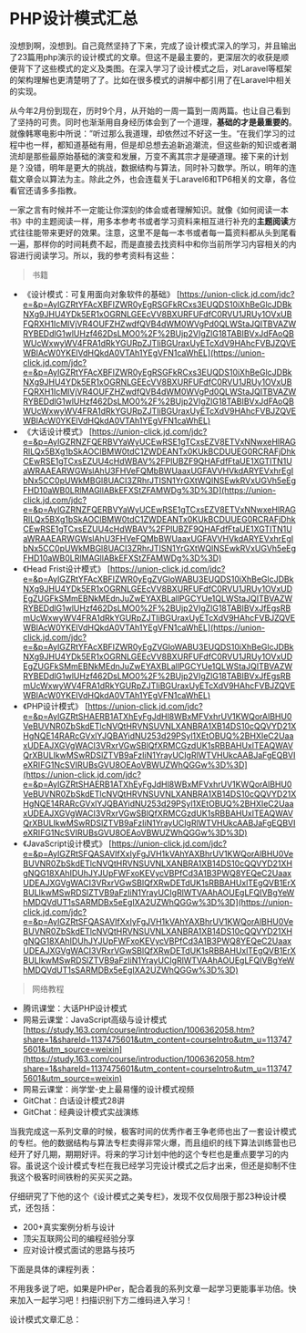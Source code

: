# PHP设计模式汇总

没想到啊，没想到。自己竟然坚持了下来，完成了设计模式深入的学习，并且输出了23篇用php演示的设计模式的文章。但这不是最主要的，更深层次的收获是顺便背下了这些模式的定义及类图。在深入学习了设计模式之后，对Laravel等框架的架构理解也更清楚明了了。比如在很多模式的讲解中都引用了在Laravel中相关的实现。

从今年2月份到现在，历时9个月，从开始的一周一篇到一周两篇。也让自己看到了坚持的可贵。同时也渐渐用自身经历体会到了一个道理，**基础的才是最重要的**。就像韩寒电影中所说：”听过那么我道理，却依然过不好这一生。“在我们学习的过程中也一样，都知道基础有用，但是却总想去追新追潮流，但这些新的知识或者潮流却是那些最原始基础的演变和发展，万变不离其宗才是硬道理。接下来的计划是？没错，明年是更大的挑战，数据结构与算法，同时补习数学。所以，明年的连载文章会以算法为主。除此之外，也会连载关于Laravel6和TP6相关的文章，各位看官还请多多指教。

一家之言有时候并不一定能让你深刻的体会或者理解知识。就像《如何阅读一本书》中的主题阅读一样，用多本参考书或者学习资料来相互进行补充的**主题阅读**方式往往能带来更好的效果。注意，这里不是每一本书或者每一篇资料都从头到尾看一遍，那样你的时间耗费不起，而是直接去找资料中和你当前所学习内容相关的内容进行阅读学习。所以，我的参考资料有这些：

> 书籍

- 《设计模式：可复用面向对象软件的基础》 [https://union-click.jd.com/jdc?e=&p=AyIGZRtYFAcXBFIZWR0yEgRSGFkRCxs3EUQDS10iXhBeGlcJDBkNXg9JHU4YDk5ER1xOGRNLGEEcVV8BXURFUFdfC0RVU1JRUy1OVxUBFQRXH1IcMlVjVR4OUFZHZwdfQVB4dWM0WVgPd0QLWStaJQITBVAZWRYBEDdlG1wlUHzf462DsLMO0%2F%2BUjp2VIgZlG18TABIBVxJdFAoQBWUcWxwyWV4FRA1dRkYGURpZJTIiBGUraxUyETcXdV9HAhcFVBJZQVEWBlAcW0YKElVdHQkdA0VTAh1YEgVFN1caWhEL](https://union-click.jd.com/jdc?e=&p=AyIGZRtYFAcXBFIZWR0yEgRSGFkRCxs3EUQDS10iXhBeGlcJDBkNXg9JHU4YDk5ER1xOGRNLGEEcVV8BXURFUFdfC0RVU1JRUy1OVxUBFQRXH1IcMlVjVR4OUFZHZwdfQVB4dWM0WVgPd0QLWStaJQITBVAZWRYBEDdlG1wlUHzf462DsLMO0%2F%2BUjp2VIgZlG18TABIBVxJdFAoQBWUcWxwyWV4FRA1dRkYGURpZJTIiBGUraxUyETcXdV9HAhcFVBJZQVEWBlAcW0YKElVdHQkdA0VTAh1YEgVFN1caWhEL)
- 《大话设计模式》 [https://union-click.jd.com/jdc?e=&p=AyIGZRNZFQERBVYaWyUCEwRSE1gTCxsEZV8ETVxNNwxeHlRAGRlLQx5BXg1bSkAOClBMW0tdC1ZWDEANTx0KUkBCDUUEG0RCRAFjDhkCEwRSE1gTCxsEZUU4cHdWBAV%2FPlUBZF9QHAFdfFtaUE1XGTITN1UaWRAAEARWGWslAhU3FHVeFQMbBWUaaxUGFAVVHVkdARYEVxhrEgIbNx5CC0pUWkMBGl8UACI3ZRhrJTISN1YrGXtWQlNSEwkRVxUGVh5eEgFHD10aWB0LRlMAGllABkEFXStZFAMWDg%3D%3D](https://union-click.jd.com/jdc?e=&p=AyIGZRNZFQERBVYaWyUCEwRSE1gTCxsEZV8ETVxNNwxeHlRAGRlLQx5BXg1bSkAOClBMW0tdC1ZWDEANTx0KUkBCDUUEG0RCRAFjDhkCEwRSE1gTCxsEZUU4cHdWBAV%2FPlUBZF9QHAFdfFtaUE1XGTITN1UaWRAAEARWGWslAhU3FHVeFQMbBWUaaxUGFAVVHVkdARYEVxhrEgIbNx5CC0pUWkMBGl8UACI3ZRhrJTISN1YrGXtWQlNSEwkRVxUGVh5eEgFHD10aWB0LRlMAGllABkEFXStZFAMWDg%3D%3D)
- 《Head Frist设计模式》 [https://union-click.jd.com/jdc?e=&p=AyIGZRtYFAcXBFIZWR0yEgZVGloWABU3EUQDS10iXhBeGlcJDBkNXg9JHU4YDk5ER1xOGRNLGEEcVV8BXURFUFdfC0RVU1JRUy1OVxUDEgZUGFkSMmEBNkMEdnJuZwEYAXBLallPGCYUe1QLWStaJQITBVAZWRYBEDdlG1wlUHzf462DsLMO0%2F%2BUjp2VIgZlG18TABIBVxJfEgsRBmUcWxwyWV4FRA1dRkYGURpZJTIiBGUraxUyETcXdV9HAhcFVBJZQVEWBlAcW0YKElVdHQkdA0VTAh1YEgVFN1caWhEL](https://union-click.jd.com/jdc?e=&p=AyIGZRtYFAcXBFIZWR0yEgZVGloWABU3EUQDS10iXhBeGlcJDBkNXg9JHU4YDk5ER1xOGRNLGEEcVV8BXURFUFdfC0RVU1JRUy1OVxUDEgZUGFkSMmEBNkMEdnJuZwEYAXBLallPGCYUe1QLWStaJQITBVAZWRYBEDdlG1wlUHzf462DsLMO0%2F%2BUjp2VIgZlG18TABIBVxJfEgsRBmUcWxwyWV4FRA1dRkYGURpZJTIiBGUraxUyETcXdV9HAhcFVBJZQVEWBlAcW0YKElVdHQkdA0VTAh1YEgVFN1caWhEL)
- 《PHP设计模式》 [https://union-click.jd.com/jdc?e=&p=AyIGZRtSHAERB1ATXhEyFgJdHl8WBxMFVxhrUV1KWQorAlBHU0VeBUVNR0ZbSkdETlcNVQtHRVNSUVNLXANBRA1XB14DS10cQQVYD21XHgNQE14RARcGVxlYJQBAYidNU253d29PSyl1XEtOBUQ%2BHXIeC2UaaxUDEAJXGVgWACI3VRxrVGwSBlQfXRMCGzdUK1sRBBAHUxlTEAQWAVQrXBULIkwMSwRDSlZTVB9aFzIiN1YrayUCIgRlWTVHUkcAABJaFgEQBVIeXRIFG1NcSVIRUBsGVU8OEAoVBWUZWhQGGw%3D%3D](https://union-click.jd.com/jdc?e=&p=AyIGZRtSHAERB1ATXhEyFgJdHl8WBxMFVxhrUV1KWQorAlBHU0VeBUVNR0ZbSkdETlcNVQtHRVNSUVNLXANBRA1XB14DS10cQQVYD21XHgNQE14RARcGVxlYJQBAYidNU253d29PSyl1XEtOBUQ%2BHXIeC2UaaxUDEAJXGVgWACI3VRxrVGwSBlQfXRMCGzdUK1sRBBAHUxlTEAQWAVQrXBULIkwMSwRDSlZTVB9aFzIiN1YrayUCIgRlWTVHUkcAABJaFgEQBVIeXRIFG1NcSVIRUBsGVU8OEAoVBWUZWhQGGw%3D%3D)
- 《JavaScript设计模式》 [https://union-click.jd.com/jdc?e=&p=AyIGZRtSFQASAVIfXxIyFgJVH1kVAhYAXBhrUV1KWQorAlBHU0VeBUVNR0ZbSkdETlcNVQtHRVNSUVNLXANBRA1XB14DS10cQQVYD21XHgNQG18XAhIDUhJYJUpFWFxoKEVycVBPfCd3A1B3PWQ8YEQeC2UaaxUDEAJXGVgWACI3VRxrVGwSBlQfXRwDETdUK1sRBBAHUxlTEgQVB1ErXBULIkwMSwRDSlZTVB9aFzIiN1YrayUCIgRlWTVAAhAOUEgLFQIVBgYeWhMDQVdUT1sSARMDBx5eEgIXA2UZWhQGGw%3D%3D](https://union-click.jd.com/jdc?e=&p=AyIGZRtSFQASAVIfXxIyFgJVH1kVAhYAXBhrUV1KWQorAlBHU0VeBUVNR0ZbSkdETlcNVQtHRVNSUVNLXANBRA1XB14DS10cQQVYD21XHgNQG18XAhIDUhJYJUpFWFxoKEVycVBPfCd3A1B3PWQ8YEQeC2UaaxUDEAJXGVgWACI3VRxrVGwSBlQfXRwDETdUK1sRBBAHUxlTEgQVB1ErXBULIkwMSwRDSlZTVB9aFzIiN1YrayUCIgRlWTVAAhAOUEgLFQIVBgYeWhMDQVdUT1sSARMDBx5eEgIXA2UZWhQGGw%3D%3D)

> 网络教程

- 腾讯课堂：大话PHP设计模式
- 网易云课堂：JavaScript高级与设计模式 [https://study.163.com/course/introduction/1006362058.htm?share=1&shareId=1137475601&utm_content=courseIntro&utm_u=1137475601&utm_source=weixin](https://study.163.com/course/introduction/1006362058.htm?share=1&shareId=1137475601&utm_content=courseIntro&utm_u=1137475601&utm_source=weixin)
- 网易云课堂：尚学堂-史上最易懂的设计模式视频
- GitChat：白话设计模式28讲
- GitChat：经典设计模式实战演练

当我完成这一系列文章的时候，极客时间的优秀作者王争老师也出了一套设计模式的专栏。他的数据结构与算法专栏卖得非常火爆，而且组织的线下算法训练营也已经开了好几期，期期好评。将来的学习计划中他的这个专栏也是重点要学习的内容。虽说这个设计模式专栏在我已经学习完设计模式之后才出来，但还是抑制不住我这个极客时间铁粉的买买买之路。

仔细研究了下他的这个《设计模式之美专栏》，发现不仅仅局限于那23种设计模式，还包括：

- 200+真实案例分析与设计
- 顶尖互联网公司的编程经验分享
- 应对设计模式面试的思路与技巧

下面是具体的课程列表：


不用我多说了吧，如果是PHPer，配合着我的系列文章一起学习更能事半功倍。快来加入一起学习吧！扫描识别下方二维码进入学习！


设计模式文章汇总：


